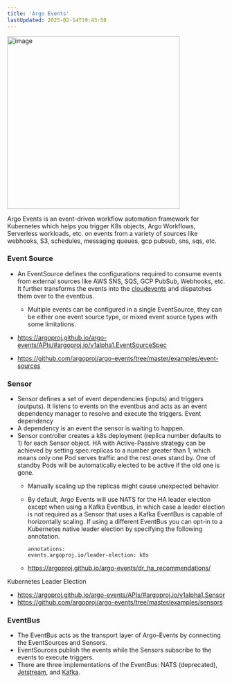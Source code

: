 ```yaml
---
title: 'Argo Events'
lastUpdated: 2025-02-14T19:43:58
---
```

<img height="398" alt="image" src="https://github.com/user-attachments/assets/7986456e-9dcb-45bf-8165-e738fe2c0b12" />

Argo Events is an event-driven workflow automation framework for Kubernetes which helps you trigger K8s objects, Argo Workflows, Serverless workloads, etc. on events from a variety of sources like webhooks, S3, schedules, messaging queues, gcp pubsub, sns, sqs, etc.

### Event Source

- An EventSource defines the configurations required to consume events from external sources like AWS SNS, SQS, GCP PubSub, Webhooks, etc. It further transforms the events into the [cloudevents](https://github.com/cloudevents/spec) and dispatches them over to the eventbus.
  - Multiple events can be configured in a single EventSource, they can be either one event source type, or mixed event source types with some limitations.

- <https://argoproj.github.io/argo-events/APIs/#argoproj.io/v1alpha1.EventSourceSpec>
- <https://github.com/argoproj/argo-events/tree/master/examples/event-sources>

### Sensor

- Sensor defines a set of event dependencies (inputs) and triggers (outputs). It listens to events on the eventbus and acts as an event dependency manager to resolve and execute the triggers.
Event dependency
- A dependency is an event the sensor is waiting to happen.
- Sensor controller creates a k8s deployment (replica number defaults to 1) for each Sensor object. HA with Active-Passive strategy can be achieved by setting spec.replicas to a number greater than 1, which means only one Pod serves traffic and the rest ones stand by. One of standby Pods will be automatically elected to be active if the old one is gone.
  - Manually scaling up the replicas might cause unexpected behavior
  - By default, Argo Events will use NATS for the HA leader election except when using a Kafka Eventbus, in which case a leader election is not required as a Sensor that uses a Kafka EventBus is capable of horizontally scaling. If using a different EventBus you can opt-in to a Kubernetes native leader election by specifying the following annotation.

    ```
    annotations:
    events.argoproj.io/leader-election: k8s
    ```

  - <https://argoproj.github.io/argo-events/dr_ha_recommendations/>

Kubernetes Leader Election

- <https://argoproj.github.io/argo-events/APIs/#argoproj.io/v1alpha1.Sensor>
- <https://github.com/argoproj/argo-events/tree/master/examples/sensors>

### EventBus

- The EventBus acts as the transport layer of Argo-Events by connecting the EventSources and Sensors.
- EventSources publish the events while the Sensors subscribe to the events to execute triggers.
- There are three implementations of the EventBus: NATS (deprecated), [Jetstream](https://docs.nats.io/nats-concepts/jetstream), and [Kafka](https://kafka.apache.org).
